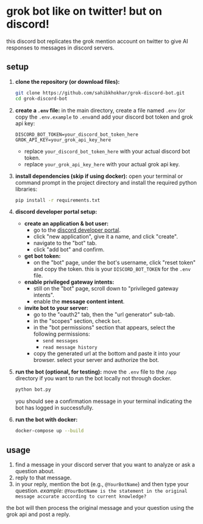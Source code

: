 # grok bot like on twitter! but on discord!

this discord bot replicates the grok mention account on twitter to give AI responses to messages in discord servers.

## setup

1.  **clone the repository (or download files):**
    ```bash
    git clone https://github.com/sahibkhokhar/grok-discord-bot.git
    cd grok-discord-bot
    ```

2.  **create a `.env` file:**
    in the main directory, create a file named `.env` (or copy the `.env.example` to `.env`and add your discord bot token and grok api key:
    ```env
    DISCORD_BOT_TOKEN=your_discord_bot_token_here
    GROK_API_KEY=your_grok_api_key_here
    ```
    *   replace `your_discord_bot_token_here` with your actual discord bot token.
    *   replace `your_grok_api_key_here` with your actual grok api key.

3.  **install dependencies (skip if using docker):**
    open your terminal or command prompt in the project directory and install the required python libraries:
    ```bash
    pip install -r requirements.txt
    ```

4.  **discord developer portal setup:**
    *   **create an application & bot user:**
        *   go to the [discord developer portal](https://discord.com/developers/applications).
        *   click "new application", give it a name, and click "create".
        *   navigate to the "bot" tab.
        *   click "add bot" and confirm.
    *   **get bot token:**
        *   on the "bot" page, under the bot's username, click "reset token" and copy the token. this is your `DISCORD_BOT_TOKEN` for the `.env` file.
    *   **enable privileged gateway intents:**
        *   still on the "bot" page, scroll down to "privileged gateway intents".
        *   enable the **message content intent**.
    *   **invite bot to your server:**
        *   go to the "oauth2" tab, then the "url generator" sub-tab.
        *   in the "scopes" section, check `bot`.
        *   in the "bot permissions" section that appears, select the following permissions:
            *   `send messages`
            *   `read message history`
        *   copy the generated url at the bottom and paste it into your browser. select your server and authorize the bot.

5.  **run the bot (optional, for testing):**
    move the `.env` file to the `/app` directory if you want to run the bot locally not through docker.
    ```bash
    python bot.py
    ```
    you should see a confirmation message in your terminal indicating the bot has logged in successfully.

6.  **run the bot with docker:**
    ```bash
    docker-compose up --build
    ```

## usage

1.  find a message in your discord server that you want to analyze or ask a question about.
2.  reply to that message.
3.  in your reply, mention the bot (e.g., `@YourBotName`) and then type your question.
    *example:* `@YourBotName is the statement in the original message accurate according to current knowledge?`

the bot will then process the original message and your question using the grok api and post a reply.
